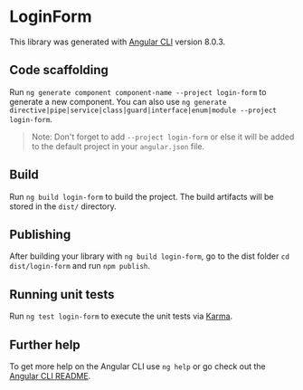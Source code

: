 # LoginForm

This library was generated with [Angular CLI](https://github.com/angular/angular-cli) version 8.0.3.

## Code scaffolding

Run `ng generate component component-name --project login-form` to generate a new component. You can also use `ng generate directive|pipe|service|class|guard|interface|enum|module --project login-form`.
> Note: Don't forget to add `--project login-form` or else it will be added to the default project in your `angular.json` file. 

## Build

Run `ng build login-form` to build the project. The build artifacts will be stored in the `dist/` directory.

## Publishing

After building your library with `ng build login-form`, go to the dist folder `cd dist/login-form` and run `npm publish`.

## Running unit tests

Run `ng test login-form` to execute the unit tests via [Karma](https://karma-runner.github.io).

## Further help

To get more help on the Angular CLI use `ng help` or go check out the [Angular CLI README](https://github.com/angular/angular-cli/blob/master/README.md).
